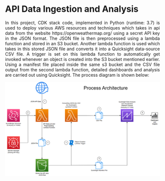 # API Data Ingestion and Analysis
<p align="justify">
In this project, CDK stack code, implemented in Python (runtime: 3.7) is used to deploy various AWS resources and techniques which takes in api data from the website https://openweathermap.org/ using a secret API key in the JSON format.
The JSON file is then preprocessed using a lambda function and stored in an S3 bucket. Another lambda function is used which takes in this stored JSON file and converts it into a Quicksight data-source CSV file. A trigger is set on this lambda function
to automatically get invoked whenever an object is created into the S3 bucket mentioned earlier. Using a manifest file placed inside the same s3 bucket and the CSV file output from the second lambda function, detailed dashboards and analysis are carried out
using Quicksight. The process diagram is shown below:
</p>

![Process Architecture](architecture.png)
